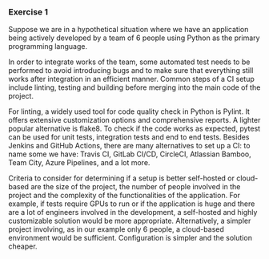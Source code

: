 ### Exercise 1

Suppose we are in a hypothetical situation where we have an application being actively developed by a team of 6 people using Python as the primary programming language.

In order to integrate works of the team, some automated test needs to be performed to avoid introducing bugs and to make sure that everything still works after integration in an efficient manner. Common steps of a CI setup include linting, testing and building before merging into the main code of the project.

For linting, a widely used tool for code quality check in Python is Pylint. It offers extensive customization options and comprehensive reports. A lighter popular alternative is flake8. To check if the code works as expected, pytest can be used for unit tests, integration tests and end to end tests.
Besides Jenkins and GitHub Actions, there are many alternatives to set up a CI: to name some we have: Travis CI, GitLab CI/CD, CircleCI, Atlassian Bamboo, Team City, Azure Pipelines, and a lot more.

Criteria to consider for determining if a setup is better self-hosted or cloud-based are the size of the project, the number of people involved in the project and the complexity of the functionalities of the application. For example, if tests require GPUs to run or if the application is huge and there are a lot of engineers involved in the development, a self-hosted and highly customizable solution would be more appropriate. Alternatively, a simpler project involving, as in our example only 6 people, a cloud-based environment would be sufficient. Configuration is simpler and the solution cheaper.